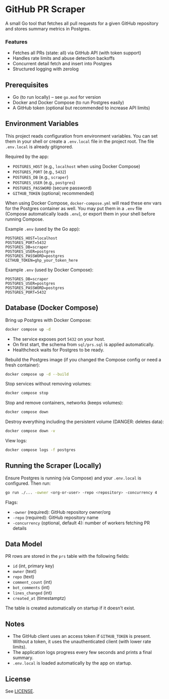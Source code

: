# GitHub PR Scraper

A small Go tool that fetches all pull requests for a given GitHub repository and stores summary metrics in Postgres.

### Features

- Fetches all PRs (state: all) via GitHub API (with token support)
- Handles rate limits and abuse detection backoffs
- Concurrent detail fetch and insert into Postgres
- Structured logging with zerolog

## Prerequisites

- Go (to run locally) – see `go.mod` for version
- Docker and Docker Compose (to run Postgres easily)
- A GitHub token (optional but recommended to increase API limits)

## Environment Variables

This project reads configuration from environment variables. You can set them in your shell or create a `.env.local` file in the project root. The file `.env.local` is already gitignored.

Required by the app:

- `POSTGRES_HOST` (e.g., `localhost` when using Docker Compose)
- `POSTGRES_PORT` (e.g., `5432`)
- `POSTGRES_DB` (e.g., `scraper`)
- `POSTGRES_USER` (e.g., `postgres`)
- `POSTGRES_PASSWORD` (secure password)
- `GITHUB_TOKEN` (optional; recommended)

When using Docker Compose, `docker-compose.yml` will read these env vars for the Postgres container as well. You may put them in a `.env` file (Compose automatically loads `.env`), or export them in your shell before running Compose.

Example `.env` (used by the Go app):

```env
POSTGRES_HOST=localhost
POSTGRES_PORT=5432
POSTGRES_DB=scraper
POSTGRES_USER=postgres
POSTGRES_PASSWORD=postgres
GITHUB_TOKEN=ghp_your_token_here
```

Example `.env` (used by Docker Compose):

```env
POSTGRES_DB=scraper
POSTGRES_USER=postgres
POSTGRES_PASSWORD=postgres
POSTGRES_PORT=5432
```

## Database (Docker Compose)

Bring up Postgres with Docker Compose:

```bash
docker compose up -d
```

- The service exposes port `5432` on your host.
- On first start, the schema from `sql/prs.sql` is applied automatically.
- Healthcheck waits for Postgres to be ready.

Rebuild the Postgres image (if you changed the Compose config or need a fresh container):

```bash
docker compose up -d --build
```

Stop services without removing volumes:

```bash
docker compose stop
```

Stop and remove containers, networks (keeps volumes):

```bash
docker compose down
```

Destroy everything including the persistent volume (DANGER: deletes data):

```bash
docker compose down -v
```

View logs:

```bash
docker compose logs -f postgres
```

## Running the Scraper (Locally)

Ensure Postgres is running (via Compose) and your `.env.local` is configured. Then run:

```bash
go run ./... -owner <org-or-user> -repo <repository> -concurrency 4
```

Flags:

- `-owner` (required): GitHub repository owner/org
- `-repo` (required): GitHub repository name
- `-concurrency` (optional, default 4): number of workers fetching PR details

## Data Model

PR rows are stored in the `prs` table with the following fields:

- `id` (int, primary key)
- `owner` (text)
- `repo` (text)
- `comment_count` (int)
- `bot_comments` (int)
- `lines_changed` (int)
- `created_at` (timestamptz)

The table is created automatically on startup if it doesn’t exist.

## Notes

- The GitHub client uses an access token if `GITHUB_TOKEN` is present. Without a token, it uses the unauthenticated client (with lower rate limits).
- The application logs progress every few seconds and prints a final summary.
- `.env.local` is loaded automatically by the app on startup.

## License

See [LICENSE](LICENSE).
